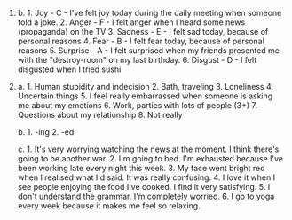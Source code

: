 1.
    b.
        1. Joy - C - I've felt joy today during the daily meeting when someone told a joke. 
        2. Anger - F - I felt anger when I heard some news (propaganda) on the TV
        3. Sadness - E - I felt sad today, because of personal reasons
        4. Fear - B - I felt fear today, because of personal reasons
        5. Surprise - A - I felt surprised when my friends presented me with the "destroy-room" on my last birthday.
        6. Disgust - D - I felt disgusted when I tried sushi

2.
    a.
        1. Human stupidity and indecision
        2. Bath, traveling
        3. Loneliness
        4. Uncertain things
        5. I feel really embarrassed when someone is asking me about my emotions
        6. Work, parties with lots of people (3+)
        7. Questions about my relationship
        8. Not really

    b.
        1. -ing
        2. -ed

    c.
        1. It's very worrying watching the news at the moment. I think there's going to be another war.
        2. I'm going to bed. I'm exhausted because I've been working late every night this week.
        3. My face went bright red when I realised what I'd said. It was really confusing.
        4. I love it when I see people enjoying the food I've cooked. I find it very satisfying.
        5. I don't understand the grammar. I'm completely worried.
        6. I go to yoga every week because it makes me feel so relaxing.